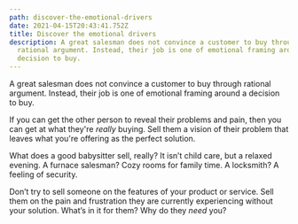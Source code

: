 ```yaml
---
path: discover-the-emotional-drivers
date: 2021-04-15T20:43:41.752Z
title: Discover the emotional drivers
description: A great salesman does not convince a customer to buy through
  rational argument. Instead, their job is one of emotional framing around a
  decision to buy.
---
```

A great salesman does not convince a customer to buy through rational argument. Instead, their job is one of emotional framing around a decision to buy.

If you can get the other person to reveal their problems and pain, then you can get at what they're *really* buying. Sell them a vision of their problem that leaves what you're offering as the perfect solution.

What does a good babysitter sell, really? It isn’t child care, but a relaxed evening. A furnace salesman? Cozy rooms for family time. A locksmith? A feeling of security.

Don’t try to sell someone on the features of your product or service. Sell them on the pain and frustration they are currently experiencing without your solution. What’s in it for them? Why do they *need* you?